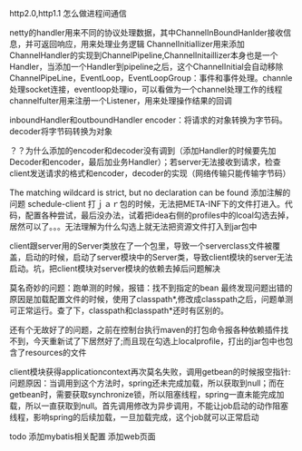 http2.0,http1.1
怎么做进程间通信

netty的handler用来不同的协议处理数据，其中ChannelInBoundHanlder接收信息，并可返回响应，用来处理业务逻辑
ChannelInitiallizer用来添加ChannelHandler的实现到ChannelPipeline,ChannelInitaillizer本身也是一个Handler，当添加一个Handler到pipeline之后，这个ChannelInitial会自动移除
ChannelPipeLine，EventLoop，EventLoopGroup：事件和事件处理。channle处理socket连接，eventloop处理io，可以看做为一个channel处理工作的线程
channelfulter用来注册一个Listener，用来处理操作结果的回调

inboundHandler和outboundHandler
encoder：将请求的对象转换为字节码。decoder将字节码转换为对象

？？为什么添加的encoder和decoder没有调到（添加Handler的时候要先加Decoder和encoder，最后加业务Handler）；若server无法接收到请求，检查client发送请求的格式和encoder，decoder的实现（网络传输只能传输字节码）

The matching wildcard is strict, but no declaration can be found
添加注解的问题
schedule-client 打ｊａｒ包的时候，无法把META-INF下的文件打进入。代码，配置各种尝试，最后没办法，试着把idea右侧的profiles中的lcoal勾选去掉，居然可以了。。。无法理解为什么勾选上就无法把资源文件打入到jar包中

client跟server用的Server类放在了一个包里，导致一个serverclass文件被覆盖，启动的时候，启动了server模块中的Server类，导致client模块的server无法启动。坑，把client模块对server模块的依赖去掉后问题解决

莫名奇妙的问题：跑单测的时候，报错：找不到指定的bean
最终发现问题出错的原因是加载配置文件的时候，使用了classpath*,修改成classpath之后，问题单测可正常运行。查了下，classpath和classpath*还时有区别的。

还有个无故好了的问题，之前在控制台执行maven的打包命令报各种依赖插件找不到，今天重新试了下居然好了;而且现在勾选上localprofile，打出的jar包中也包含了resources的文件


client模块获得applicationcontext再次莫名失败，调用getbean的时候报空指针:问题原因：当调用到这个方法时，spring还未完成加载，所以获取到null；而在getbean时，需要获取synchronize锁，所以阻塞线程，spring一直未能完成加载，所以一直获取到null。首先调用修改为异步调用，不能让job启动的动作阻塞线程，影响spring的后续加载，一旦加载完成，这个job就可以正常启动

todo
添加mybatis相关配置
添加web页面